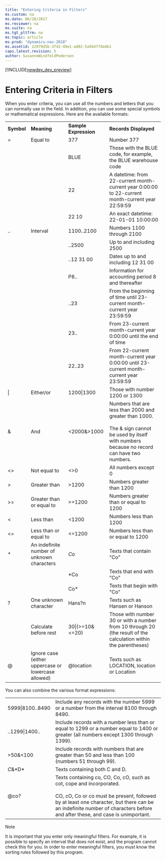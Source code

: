 ```yaml
---
title: "Entering Criteria in Filters"
ms.custom: na
ms.date: 06/20/2017
ms.reviewer: na
ms.suite: na
ms.tgt_pltfrm: na
ms.topic: article
ms.prod: "dynamics-nav-2018"
ms.assetid: 22979d5b-3f42-49e1-ad82-5a5b47fda4b1
caps.latest.revision: 5
author: SusanneWindfeldPedersen
---
```


[!INCLUDE[newdev_dev_preview](includes/newdev_dev_preview.md)]

# Entering Criteria in Filters
When you enter criteria, you can use all the numbers and letters that you can normally use in the field. In addition, you can use some special symbols or mathematical expressions. Here are the available formats:  
  
|||||  
|-|-|-|-|  
|**Symbol**|**Meaning**|**Sample Expression**|**Records Displayed**|  
|=|Equal to|377|Number 377|  
|||BLUE|Those with the BLUE code, for example, the BLUE warehouse code|  
|||22|A datetime: from 22-current month-current year 0:00:00 to 22-current month-current year 22:59:59|  
|||22 10|An exact datetime: 22-01-01 10:00:00|  
|..|Interval|1100..2100|Numbers 1100 through 2100|  
|||..2500|Up to and including 2500|  
|||..12 31 00|Dates up to and including 12 31 00|  
|||P8..|Information for accounting period 8 and thereafter|  
|||..23|From the beginning of time until 23-current month-current year 23:59:59|  
|||23..|From 23-current month-current year 0:00:00 until the end of time|  
|||22..23|From 22-current month-current year 0:00:00 until 23-current month-current year 23:59:59|  
|&#124;|Either/or|1200&#124;1300|Those with number 1200 or 1300|  
|&|And|<2000&>1000|Numbers that are less than 2000 and greater than 1000.<br /><br /> The & sign cannot be used by itself with numbers because no record can have two numbers.|  
|<>|Not equal to|\<>0|All numbers except 0|  
|>|Greater than|>1200|Numbers greater than 1200|  
|>=|Greater than or equal to|>=1200|Numbers greater than or equal to 1200|  
|<|Less than|<1200|Numbers less than 1200|  
|<=|Less than or equal to|<=1200|Numbers less than or equal to 1200|  
|*|An indefinite number of unknown characters|*Co*|Texts that contain "Co"|  
|||*Co|Texts that end with "Co"|  
|||Co*|Texts that begin with "Co"|  
|?|One unknown character|Hans?n|Texts such as Hansen or Hanson|  
||Calculate before rest|30&#124;\(>=10&\<=20\)|Those with number 30 or with a number from 10 through 20 (the result of the calculation within the parentheses)|  
|@|Ignore case (either uppercase or lowercase allowed)|@location|Texts such as LOCATION, location or Location|  
  
 You can also combine the various format expressions:  
  
|||  
|-|-|  
|5999&#124;8100..8490|Include any records with the number 5999 or a number from the interval 8100 through 8490.|  
|..1299&#124;1400..|Include records with a number less than or equal to 1299 or a number equal to 1400 or greater (all numbers except 1300 through 1399).|  
|>50&<100|Include records with numbers that are greater than 50 and less than 100 (numbers 51 through 99).|  
|*C*&*D\*|Texts containing both C and D.|  
|@*co?*|Texts containing co, CO, Co, cO, such as cot, cope and incorporated.<br /><br /> CO, cO, Co or co must be present, followed by at least one character, but there can be an indefinite number of characters before and after these, and case is unimportant.|  
  
> [!NOTE]  
>  It is important that you enter only meaningful filters. For example, it is possible to specify an interval that does not exist, and the program cannot check this for you. In order to enter meaningful filters, you must know the sorting rules followed by this program.  

